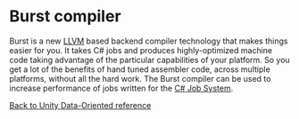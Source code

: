 # Burst compiler

Burst is a new [LLVM](https://en.wikipedia.org/wiki/LLVM) based backend compiler technology that makes things easier for you. It takes C# jobs and produces highly-optimized machine code taking advantage of the particular capabilities of your platform. So you get a lot of the benefits of hand tuned assembler code, across multiple platforms, without all the hard work. The Burst compiler can be used to increase performance of jobs written for the [C# Job System](https://docs.unity3d.com/Manual/JobSystem.html). 

[Back to Unity Data-Oriented reference](index.md)